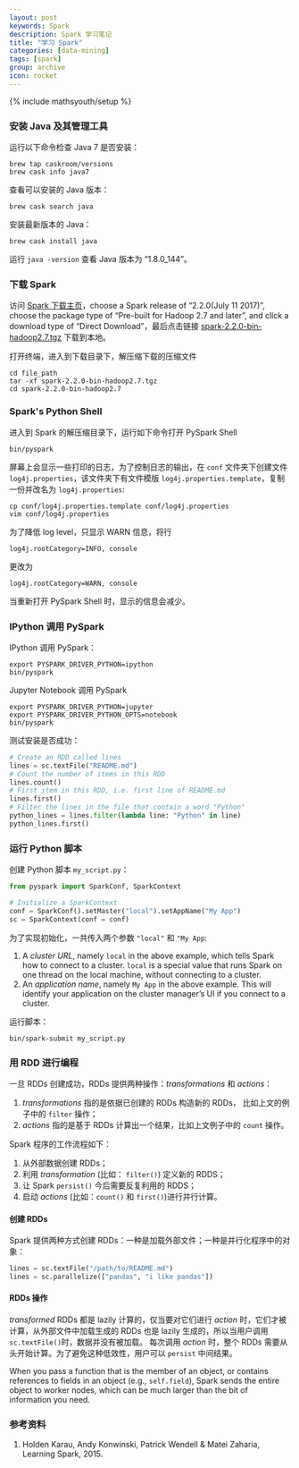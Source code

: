 ```yaml
---
layout: post
keywords: Spark 
description: Spark 学习笔记
title: "学习 Spark"
categories: [data-mining]
tags: [spark]
group: archive
icon: rocket
---
```

{% include mathsyouth/setup %}


### 安装 Java 及其管理工具

运行以下命令检查 Java 7 是否安装：

```
brew tap caskroom/versions
brew cask info java7
```

查看可以安装的 Java 版本：

```
brew cask search java
```

安装最新版本的 Java：

```
brew cask install java
```

运行 `java -version` 查看 Java 版本为 “1.8.0_144”。

### 下载 Spark

访问 [Spark 下载主页](http://spark.apache.org/downloads.html)，choose a Spark release of “2.2.0(July 11 2017)”, choose the package type of “Pre-built for Hadoop 2.7 and later”, and click a download type of “Direct Download”，最后点击链接 [spark-2.2.0-bin-hadoop2.7.tgz](https://d3kbcqa49mib13.cloudfront.net/spark-2.2.0-bin-hadoop2.7.tgz) 下载到本地。

打开终端，进入到下载目录下，解压缩下载的压缩文件

```shell
cd file_path
tar -xf spark-2.2.0-bin-hadoop2.7.tgz
cd spark-2.2.0-bin-hadoop2.7
```

### Spark's Python Shell

进入到 Spark 的解压缩目录下，运行如下命令打开 PySpark Shell

```
bin/pyspark
``` 

屏幕上会显示一些打印的日志，为了控制日志的输出，在 `conf` 文件夹下创建文件 `log4j.properties`，该文件夹下有文件模版 `log4j.properties.template`，复制一份并改名为 `log4j.properties`:

```
cp conf/log4j.properties.template conf/log4j.properties
vim conf/log4j.properties
```

为了降低 log level，只显示 WARN 信息，将行

```
log4j.rootCategory=INFO, console
```

更改为

```
log4j.rootCategory=WARN, console
```

当重新打开 PySpark Shell 时，显示的信息会减少。

### IPython 调用 PySpark

IPython 调用 PySpark：

```
export PYSPARK_DRIVER_PYTHON=ipython
bin/pyspark
```

Jupyter Notebook 调用 PySpark

```
export PYSPARK_DRIVER_PYTHON=jupyter
export PYSPARK_DRIVER_PYTHON_OPTS=notebook
bin/pyspark
```

测试安装是否成功：

```Python
# Create an RDD called lines
lines = sc.textFile("README.md")
# Count the number of items in this RDD
lines.count()
# First item in this RDD, i.e. first line of README.md
lines.first()
# Filter the lines in the file that contain a word "Python"
python_lines = lines.filter(lambda line: "Python" in line)
python_lines.first()
```

### 运行 Python 脚本

创建 Python 脚本 `my_script.py`：

```Python
from pyspark import SparkConf, SparkContext

# Initialize a SparkContext
conf = SparkConf().setMaster("local").setAppName("My App")
sc = SparkContext(conf = conf)
```

为了实现初始化，一共传入两个参数 `"local"` 和 `"My App`:

1. A *cluster URL*, namely `local` in the above example, which tells Spark how to connect to a cluster. `local` is a special value that runs Spark on one thread on the local machine, without connecting to a cluster.
1. An *application name*, namely `My App` in the above example. This will identify your application on the cluster manager’s UI if you connect to a cluster.

运行脚本：

```
bin/spark-submit my_script.py
```

### 用 RDD 进行编程

一旦 RDDs 创建成功，RDDs 提供两种操作：*transformations* 和 *actions*：

1. *transformations* 指的是依据已创建的 RDDs 构造新的 RDDs， 比如上文的例子中的 `filter` 操作；
1. *actions* 指的是基于 RDDs 计算出一个结果，比如上文例子中的 `count` 操作。

Spark 程序的工作流程如下：

1. 从外部数据创建 RDDs；
1. 利用 *transformation* (比如： `filter()`) 定义新的 RDDS；
1. 让 Spark `persist()` 今后需要反复利用的 RDDS；
1. 启动 *actions* (比如：`count()` 和 `first()`)进行并行计算。

#### 创建 RDDs

Spark 提供两种方式创建 RDDs：一种是加载外部文件；一种是并行化程序中的对象：

```Python
lines = sc.textFile("/path/to/README.md")
lines = sc.parallelize(["pandas", "i like pandas"])
```

#### RDDs 操作

*transformed* RDDs 都是 lazily 计算的，仅当要对它们进行 *action* 时，它们才被计算，从外部文件中加载生成的 RDDs 也是 lazily 生成的，所以当用户调用 `sc.textFile()`时，数据并没有被加载。 每次调用 *action* 时，整个 RDDs 需要从头开始计算。为了避免这种低效性，用户可以 `persist` 中间结果。

When you pass a function that is the member of an object, or contains references to fields in an object (e.g., `self.field`), Spark sends the entire object to worker nodes, which can be much larger than the bit of information you need.

### 参考资料

1. Holden Karau, Andy Konwinski, Patrick Wendell & Matei Zaharia, Learning Spark, 2015.
